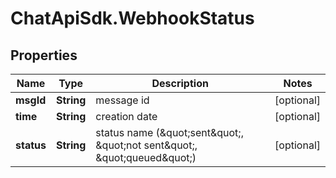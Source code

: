 # ChatApiSdk.WebhookStatus

## Properties

Name | Type | Description | Notes
------------ | ------------- | ------------- | -------------
**msgId** | **String** | message id | [optional] 
**time** | **String** | creation date | [optional] 
**status** | **String** | status name (\&quot;sent\&quot;, \&quot;not sent\&quot;, \&quot;queued\&quot;) | [optional] 


